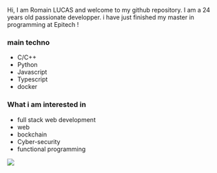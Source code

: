Hi, I am Romain LUCAS and welcome to my github repository.
I am a 24 years old passionate developper.
i have just finished my master in programming at Epitech !
### main techno
- C/C++
- Python
- Javascript
- Typescript
- docker

### What i am interested in
- full stack web development
- web
- bockchain
- Cyber-security
- functional programming

![](https://komarev.com/ghpvc/?username=roromainlcs&color=grey)
